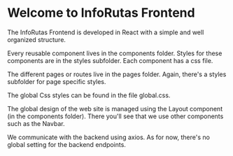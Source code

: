 # Welcome to InfoRutas Frontend

The InfoRutas Frontend is developed in React with a simple and well organized structure.

Every reusable component lives in the components folder. Styles for these components are in the styles subfolder. Each component has a css file.

The different pages or routes live in the pages folder. Again, there's a styles subfolder for page specific styles.

The global Css styles can be found in the file global.css.

The global design of the web site is managed using the Layout component (in the components folder). There you'll see that we use other components such as the Navbar.

We communicate with the backend using axios. As for now, there's no global setting for the backend endpoints. 
